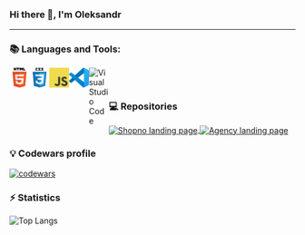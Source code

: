 ### Hi there 👋, I'm Oleksandr

___

### 📚 Languages and Tools:

<img align="left" alt="HTML5" width="35px" src="https://raw.githubusercontent.com/github/explore/80688e429a7d4ef2fca1e82350fe8e3517d3494d/topics/html/html.png" />
<img align="left" alt="CSS3" width="35px" src="https://raw.githubusercontent.com/github/explore/80688e429a7d4ef2fca1e82350fe8e3517d3494d/topics/css/css.png" />
<img align="left" alt="JavaScript" width="35px" src="https://raw.githubusercontent.com/github/explore/80688e429a7d4ef2fca1e82350fe8e3517d3494d/topics/javascript/javascript.png" />
<img align="left" alt="Visual Studio Code" width="35px" src="https://raw.githubusercontent.com/github/explore/80688e429a7d4ef2fca1e82350fe8e3517d3494d/topics/visual-studio-code/visual-studio-code.png" />
<img align="left" alt="Visual Studio Code" width="35px" src="https://upload.wikimedia.org/wikipedia/commons/4/4c/Brackets_Icon.svg" />

<br>
<br>

### 💻 Repositories

<a href="https://github.com/Oleksandr073/Shopno-landing-page">
  <img align="center" alt="Shopno landing page" src="https://github-readme-stats.vercel.app/api/pin/?username=Oleksandr073&repo=Shopno-landing-page" />
</a>
<a href="https://github.com/Oleksandr073/Agency-landing-page">
  <img align="center" alt="Agency landing page" src="https://github-readme-stats.vercel.app/api/pin/?username=Oleksandr073&repo=Agency-landing-page" />
</a>

<br>

### 💡 Codewars profile

[![codewars](https://www.codewars.com/users/Oleksandr073/badges/large)](https://www.codewars.com/users/Oleksandr073)

### ⚡ Statistics

<!-- [![Top Langs](https://github-readme-stats.vercel.app/api/top-langs/?username=Oleksandr073&layout=compact)](https://github.com/Oleksandr073/github-readme-stats) -->
![Top Langs](https://github-readme-stats.vercel.app/api/top-langs/?username=Oleksandr073)

<!-- ![My GitHub stats](https://github-readme-stats.vercel.app/api?username=Oleksandr073) -->
